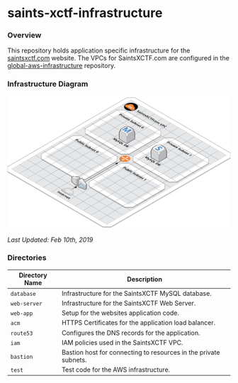 # saints-xctf-infrastructure

### Overview

This repository holds application specific infrastructure for the [saintsxctf.com](https://www.saintsxctf.com/) website.  The 
VPCs for SaintsXCTF.com are configured in the [global-aws-infrastructure](https://github.com/AJarombek/global-aws-infrastructure) 
repository.

### Infrastructure Diagram

![AWS Model](aws-model.png)

*Last Updated: Feb 10th, 2019*

### Directories

| Directory Name    | Description                                                                 |
|-------------------|-----------------------------------------------------------------------------|
| `database`        | Infrastructure for the SaintsXCTF MySQL database.                           |
| `web-server`      | Infrastructure for the SaintsXCTF Web Server.                               |
| `web-app`         | Setup for the websites application code.                                    |
| `acm`             | HTTPS Certificates for the application load balancer.                       |
| `route53`         | Configures the DNS records for the application.                             |
| `iam`             | IAM policies used in the SaintsXCTF VPC.                                    |
| `bastion`         | Bastion host for connecting to resources in the private subnets.            |
| `test`            | Test code for the AWS infrastructure.                                       |
